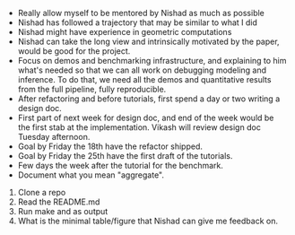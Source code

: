 
* Really allow myself to be mentored by Nishad as much as possible
* Nishad has followed a trajectory that may be similar to what I did
* Nishad might have experience in geometric computations
* Nishad can take the long view and intrinsically motivated by the paper, would
  be good for the project.
* Focus on demos and benchmarking infrastructure, and explaining to him what's
  needed so that we can all work on debugging modeling and inference. To do
  that, we need all the demos and quantitative results from the full pipeline,
  fully reproducible.
* After refactoring and before tutorials, first spend a day or two writing a
  design doc.
* First part of next week for design doc, and end of the week would be the
  first stab at the implementation. Vikash will review design doc Tuesday
  afternoon.
* Goal by Friday the 18th have the refactor shipped.
* Goal by Friday the 25th have the first draft of the tutorials.
* Few days the week after the tutorial for the benchmark.
* Document what you mean "aggregate".


1. Clone a repo
2. Read the README.md
3. Run make and as output
4. What is the minimal table/figure that Nishad can give me feedback on.
